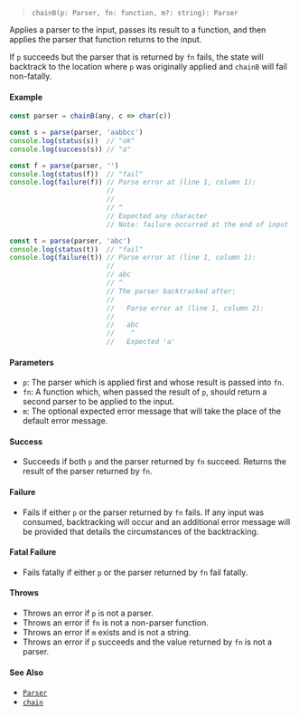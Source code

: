<!--
 Copyright (c) 2020 Thomas J. Otterson
 
 This software is released under the MIT License.
 https://opensource.org/licenses/MIT
-->

> `chainB(p: Parser, fn: function, m?: string): Parser`

Applies a parser to the input, passes its result to a function, and then applies the parser that function returns to the input.

If `p` succeeds but the parser that is returned by `fn` fails, the state will backtrack to the location where `p` was originally applied and `chainB` will fail non-fatally.

#### Example

```javascript
const parser = chainB(any, c => char(c))

const s = parse(parser, 'aabbcc')
console.log(status(s))  // "ok"
console.log(success(s)) // "a"

const f = parse(parser, '')
console.log(status(f))  // "fail"
console.log(failure(f)) // Parse error at (line 1, column 1):
                        //
                        // 
                        // ^
                        // Expected any character
                        // Note: failure occurred at the end of input

const t = parse(parser, 'abc')
console.log(status(t))  // "fail"
console.log(failure(t)) // Parse error at (line 1, column 1):
                        //
                        // abc
                        // ^
                        // The parser backtracked after:
                        //
                        //   Parse error at (line 1, column 2):
                        //
                        //   abc
                        //    ^
                        //   Expected 'a'
```

#### Parameters

* `p`: The parser which is applied first and whose result is passed into `fn`.
* `fn`: A function which, when passed the result of `p`, should return a second parser to be applied to the input.
* `m`: The optional expected error message that will take the place of the default error message.

#### Success

* Succeeds if both `p` and the parser returned by `fn` succeed. Returns the result of the parser returned by `fn`.

#### Failure

* Fails if either `p` or the parser returned by `fn` fails. If any input was consumed, backtracking will occur and an additional error message will be provided that details the circumstances of the backtracking.

#### Fatal Failure

* Fails fatally if either `p` or the parser returned by `fn` fail fatally.

#### Throws

* Throws an error if `p` is not a parser.
* Throws an error if `fn` is not a non-parser function.
* Throws an error if `m` exists and is not a string.
* Throws an error if `p` succeeds and the value returned by `fn` is not a parser.

#### See Also

* [`Parser`](../types/parser.md)
* [`chain`](chain.md)